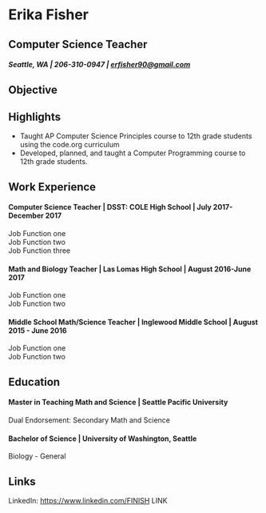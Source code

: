 # Erika Fisher
## Computer Science Teacher
##### Seattle, WA | 206-310-0947 | erfisher90@gmail.com

## Objective

## Highlights
* Taught AP Computer Science Principles course to 12th grade students using the code.org curriculum
* Developed, planned, and taught a Computer Programming course to 12th grade students.

## Work Experience
#### Computer Science Teacher | DSST: COLE High School | July 2017-December 2017
Job Function one  
Job Function two  
Job Function three  

#### Math and Biology Teacher | Las Lomas High School | August 2016-June 2017
Job Function one  
Job Function two  

#### Middle School Math/Science Teacher | Inglewood Middle School | August 2015 - June 2016
Job Function one  
Job Function two  

## Education
#### Master in Teaching Math and Science | Seattle Pacific University
Dual Endorsement: Secondary Math and Science

#### Bachelor of Science | University of Washington, Seattle
Biology - General

## Links
LinkedIn:
https://www.linkedin.com/FINISH LINK
